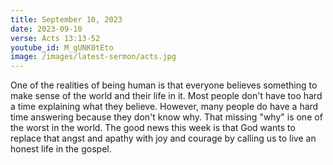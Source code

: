 ```yaml
---
title: September 10, 2023
date: 2023-09-10
verse: Acts 13:13-52
youtube_id: M_gUNK0tEto
image: /images/latest-sermon/acts.jpg
---
```

One of the realities of being human is that everyone believes something to make sense of the world and their life in it. Most people don't have too hard a time explaining what they believe. However, many people do have a hard time answering because they don't know why. That missing "why" is one of the worst in the world. The good news this week is that God wants to replace that angst and apathy with joy and courage by calling us to live an honest life in the gospel.
